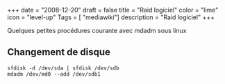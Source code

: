 +++
date = "2008-12-20"
draft = false
title = "Raid logiciel"
color = "lime"
icon = "level-up"
Tags = [ "mediawiki"]
description = "Raid logiciel"
+++

Quelques petites procédures courante avec mdadm sous linux

Changement de disque
--------------------

    sfdisk -d /dev/sda | sfdisk /dev/sdb
    mdadm /dev/md0 --add /dev/sdb1
